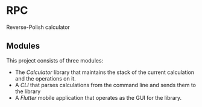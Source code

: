 # RPC

Reverse-Polish calculator

## Modules

This project consists of three modules:

* The *Calculator* library that maintains the stack of the current calculation and the operations on it.
* A *CLI* that parses calculations from the command line and sends them to the library
* A *Flutter* mobile application that operates as the GUI for the library.
